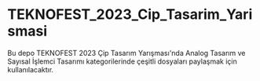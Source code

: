# TEKNOFEST_2023_Cip_Tasarim_Yarismasi
Bu depo TEKNOFEST 2023 Çip Tasarım Yarışması'nda Analog Tasarım ve Sayısal İşlemci Tasarımı kategorilerinde çeşitli dosyaları paylaşmak için kullanılacaktır.
